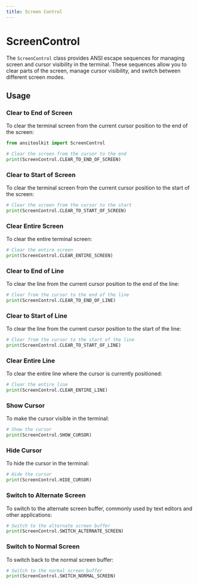 ```yaml
---
title: Screen Control
---
```

# ScreenControl

The `ScreenControl` class provides ANSI escape sequences for managing screen and cursor visibility in the terminal. These sequences allow you to clear parts of the screen, manage cursor visibility, and switch between different screen modes.

## Usage

### Clear to End of Screen

To clear the terminal screen from the current cursor position to the end of the screen:

```python
from ansitoolkit import ScreenControl

# Clear the screen from the cursor to the end
print(ScreenControl.CLEAR_TO_END_OF_SCREEN)
```

### Clear to Start of Screen

To clear the terminal screen from the current cursor position to the start of the screen:

```python
# Clear the screen from the cursor to the start
print(ScreenControl.CLEAR_TO_START_OF_SCREEN)
```

### Clear Entire Screen

To clear the entire terminal screen:

```python
# Clear the entire screen
print(ScreenControl.CLEAR_ENTIRE_SCREEN)
```

### Clear to End of Line

To clear the line from the current cursor position to the end of the line:

```python
# Clear from the cursor to the end of the line
print(ScreenControl.CLEAR_TO_END_OF_LINE)
```

### Clear to Start of Line

To clear the line from the current cursor position to the start of the line:

```python
# Clear from the cursor to the start of the line
print(ScreenControl.CLEAR_TO_START_OF_LINE)
```

### Clear Entire Line

To clear the entire line where the cursor is currently positioned:

```python
# Clear the entire line
print(ScreenControl.CLEAR_ENTIRE_LINE)
```

### Show Cursor

To make the cursor visible in the terminal:

```python
# Show the cursor
print(ScreenControl.SHOW_CURSOR)
```

### Hide Cursor

To hide the cursor in the terminal:

```python
# Hide the cursor
print(ScreenControl.HIDE_CURSOR)
```

### Switch to Alternate Screen

To switch to the alternate screen buffer, commonly used by text editors and other applications:

```python
# Switch to the alternate screen buffer
print(ScreenControl.SWITCH_ALTERNATE_SCREEN)
```

### Switch to Normal Screen

To switch back to the normal screen buffer:

```python
# Switch to the normal screen buffer
print(ScreenControl.SWITCH_NORMAL_SCREEN)
```
